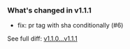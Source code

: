 ### What's changed in v1.1.1

* fix: pr tag with sha conditionally (#6)


See full diff: [v1.1.0...v1.1.1](https://github.com/unbounded-tech/workflows-containers/compare/v1.1.0...v1.1.1)

